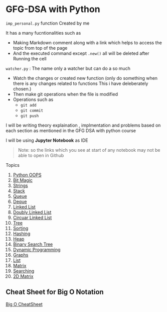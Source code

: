 # GFG-DSA with Python

`imp_personal.py` function Created by me 

It has a many fucntionalities such as 
* Making Markdown comment along with a link which helps to access the topic from top of the page
* And the executed command except `.new()` all will be deleted after Running the cell

`watcher.py` : The name only a watcher but can do a so much

* Watch the changes or created new function (only do something when there is any changes related to functions This i have deleberately chosen.)
* Then make git operations when the file is modified 
* Operations such as
    * `git add`
    * `git commit`
    * `git push`


I will be writing theory explaination , implmentation and problems based on each section as mentioned in the GFG DSA with python course

I will be using **Jupyter Notebook** as IDE

> Note:  so the links which you see at start of any notebook may not be able to open in Github 

Topics 

1. [Python OOPS](https://github.com/ChandrashekharRobbi/GFG-DSA/blob/main/Python%20(OOPS).ipynb)
2. [Bit Magic](https://github.com/ChandrashekharRobbi/GFG-DSA/blob/main/Bit%20Magic.ipynb)
3. [Strings](https://github.com/ChandrashekharRobbi/GFG-DSA/blob/main/Strings.ipynb)
4. [Stack](https://github.com/ChandrashekharRobbi/GFG-DSA/blob/main/Stack.ipynb)
5. [Queue](https://github.com/ChandrashekharRobbi/GFG-DSA/blob/main/Queue.ipynb)
6. [Deque](https://github.com/ChandrashekharRobbi/GFG-DSA/blob/main/Deque.ipynb)
7. [Linked List](https://github.com/ChandrashekharRobbi/GFG-DSA/blob/main/Linked%20List.ipynb)
8. [Doubly Linked List](https://github.com/ChandrashekharRobbi/GFG-DSA/blob/main/Doubly%20Linked%20List.ipynb)
9. [Circuar Linked List](https://github.com/ChandrashekharRobbi/GFG-DSA/blob/main/Circular%20Linked%20List.ipynb)
10. [Tree](https://github.com/ChandrashekharRobbi/GFG-DSA/blob/main/Binary%20Search%20Tree.ipynb)
11. [Sorting](https://github.com/ChandrashekharRobbi/GFG-DSA/blob/main/Sorting.ipynb)
12. [Hashing](https://github.com/ChandrashekharRobbi/GFG-DSA/blob/main/Hashing.ipynb)
13. [Heap](https://github.com/ChandrashekharRobbi/GFG-DSA/blob/main/Heap.ipynb)
14. [Binary Search Tree](https://github.com/ChandrashekharRobbi/GFG-DSA/blob/main/Binary%20Search%20Tree.ipynb)
15. [Dynamic Programming](https://github.com/ChandrashekharRobbi/GFG-DSA/blob/main/Dynamic%20Programming.ipynb)
16. [Graphs](https://github.com/ChandrashekharRobbi/GFG-DSA/blob/main/Graphs.ipynb)
17. [List](https://github.com/ChandrashekharRobbi/GFG-DSA/blob/main/List.ipynb)
18. [Matrix](https://github.com/ChandrashekharRobbi/GFG-DSA/blob/main/Matrix.ipynb)
19. [Searching](https://github.com/ChandrashekharRobbi/GFG-DSA/blob/main/Searching.ipynb)
20. [2D Matrix](https://github.com/ChandrashekharRobbi/GFG-DSA/blob/main/2D%20Matrix.ipynb)





## Cheat Sheet for Big O Notation

[Big O CheatSheet](https://www.bigocheatsheet.com)
